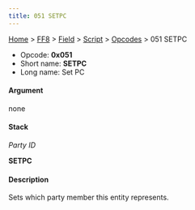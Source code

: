 ```yaml
---
title: 051 SETPC
---
```


[Home](/Main%20Page.md) > [FF8](/FF8.md) > [Field](/FF8/Field.md) > [Script](/FF8/Field/Script.md) > [Opcodes](/FF8/Field/Script/Opcodes.md) > 051 SETPC

-   Opcode: **0x051**
-   Short name: **SETPC**
-   Long name: Set PC

#### Argument

none

#### Stack

  
*Party ID*

**SETPC**

#### Description

Sets which party member this entity represents.
